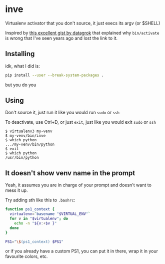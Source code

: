 # inve

Virtualenv activator that you don't source, it just execs its argv (or $SHELL)

Inspired by [this excellent gist by datagrok][datagrok-gist] that explained why `bin/activate` is wrong that I've seen years ago and lost the link to it.

## Installing

idk, what I did is:

```sh
pip install --user --break-system-packages .
```

but you do you

## Using

Don't source it, just run it like you would run `sudo` or `ssh`

To deactivate, use Ctrl+D, or just `exit`, just like you would exit `sudo` or `ssh`


```console
$ virtualenv3 my-venv
$ my-venv/bin/inve
$ which python
.../my-venv/bin/python
$ exit
$ which python
/usr/bin/python
```

## It doesn't show venv name in the prompt

Yeah, it assumes you are in charge of your prompt and doesn't want to mess it up.

Try adding sth like this to `.bashrc`:

```bash
function ps1_context {
  virtualenv=`basename "$VIRTUAL_ENV"`
  for v in "$virtualenv"; do
    echo -n "${v:+$v }"
  done
}

PS1="\$(ps1_context) $PS1"
```

or if you already have a custom PS1, you can put it in there, wrap it in your favourite colors, etc.

[datagrok-gist]: https://gist.github.com/datagrok/2199506/8f7d99fb92a3f68eba8172182eb835e24777e853
